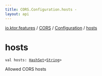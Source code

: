 ```yaml
---
title: CORS.Configuration.hosts - 
layout: api
---
```


<div class='api-docs-breadcrumbs'><a href="../../index.html">io.ktor.features</a> / <a href="../index.html">CORS</a> / <a href="index.html">Configuration</a> / <a href="./hosts.html">hosts</a></div>

# hosts

<div class="signature"><code><span class="keyword">val </span><span class="identifier">hosts</span><span class="symbol">: </span><a href="http://docs.oracle.com/javase/6/docs/api/java/util/HashSet.html"><span class="identifier">HashSet</span></a><span class="symbol">&lt;</span><a href="https://kotlinlang.org/api/latest/jvm/stdlib/kotlin/-string/index.html"><span class="identifier">String</span></a><span class="symbol">&gt;</span></code></div>

Allowed CORS hosts

